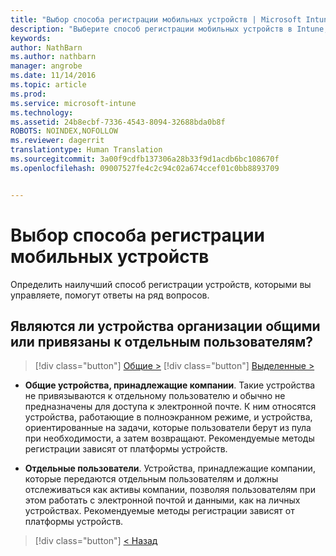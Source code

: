 ```yaml
---
title: "Выбор способа регистрации мобильных устройств | Microsoft Intune"
description: "Выберите способ регистрации мобильных устройств в Intune, ответив на несколько простых вопросов."
keywords: 
author: NathBarn
ms.author: nathbarn
manager: angrobe
ms.date: 11/14/2016
ms.topic: article
ms.prod: 
ms.service: microsoft-intune
ms.technology: 
ms.assetid: 24b8ecbf-7336-4543-8094-32688bda0b8f
ROBOTS: NOINDEX,NOFOLLOW
ms.reviewer: dagerrit
translationtype: Human Translation
ms.sourcegitcommit: 3a00f9cdfb137306a28b33f9d1acdb6bc108670f
ms.openlocfilehash: 09007527fe4c2c94c02a674ccef01c0bb8893709


---
```

# <a name="choose-how-to-enroll-mobile-devices"></a>Выбор способа регистрации мобильных устройств

Определить наилучший способ регистрации устройств, которыми вы управляете, помогут ответы на ряд вопросов.

## <a name="are-your-company-owned-devices-shared-or-do-they-have-dedicated-users"></a>**Являются ли устройства организации общими или привязаны к отдельным пользователям?**

> [!div class="button"]
[Общие >](choose-how-to-enroll-devices4.md)
> [!div class="button"]
[Выделенные >](choose-how-to-enroll-devices6.md)

- **Общие устройства, принадлежащие компании**. Такие устройства не привязываются к отдельному пользователю и обычно не предназначены для доступа к электронной почте. К ним относятся устройства, работающие в полноэкранном режиме, и устройства, ориентированные на задачи, которые пользователи берут из пула при необходимости, а затем возвращают. Рекомендуемые методы регистрации зависят от платформы устройств.

- **Отдельные пользователи**. Устройства, принадлежащие компании, которые передаются отдельным пользователям и должны отслеживаться как активы компании, позволяя пользователям при этом работать с электронной почтой и данными, как на личных устройствах. Рекомендуемые методы регистрации зависят от платформы устройств.

> [!div class="button"]
[< Назад](choose-how-to-enroll-devices1.md)



<!--HONumber=Nov16_HO3-->


